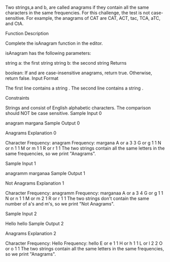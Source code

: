 Two strings,a and b, are called anagrams if they contain all the same characters in the same frequencies. For this challenge, the test is not case-sensitive. For example, the anagrams of CAT are CAT, ACT, tac, TCA, aTC, and CtA.

Function Description

Complete the isAnagram function in the editor.

isAnagram has the following parameters:

string a: the first string
string b: the second string
Returns

boolean: If  and  are case-insensitive anagrams, return true. Otherwise, return false.
Input Format

The first line contains a string .
The second line contains a string .

Constraints

Strings  and  consist of English alphabetic characters.
The comparison should NOT be case sensitive.
Sample Input 0

anagram
margana
Sample Output 0

Anagrams
Explanation 0

Character	Frequency: anagram	Frequency: margana
A or a	3	3
G or g	1	1
N or n	1	1
M or m	1	1
R or r	1	1
The two strings contain all the same letters in the same frequencies, so we print "Anagrams".

Sample Input 1

anagramm
marganaa
Sample Output 1

Not Anagrams
Explanation 1

Character	Frequency: anagramm	Frequency: marganaa
A or a	3	4
G or g	1	1
N or n	1	1
M or m	2	1
R or r	1	1
The two strings don't contain the same number of a's and m's, so we print "Not Anagrams".

Sample Input 2

Hello
hello
Sample Output 2

Anagrams
Explanation 2

Character	Frequency: Hello	Frequency: hello
E or e	1	1
H or h	1	1
L or l	2	2
O or o	1	1
The two strings contain all the same letters in the same frequencies, so we print "Anagrams".